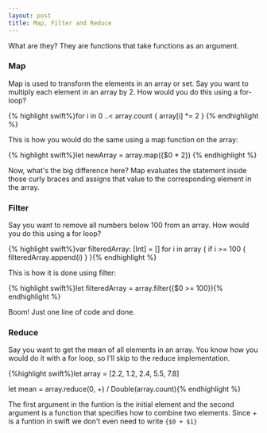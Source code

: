 ```yaml
---
layout: post
title: Map, Filter and Reduce
---
```


What are they? They are functions that take functions as an argument. 

### Map

Map is used to transform the elements in an array or set. Say you want to multiply each element in an array by 2. How would you do this using a for-loop?

{% highlight swift%}for i in 0 ..< array.count { array[i] *= 2 } {% endhighlight %}

This is how you would do the same using a map function on the array:

{% highlight swift%}let newArray = array.map({$0 * 2}) {% endhighlight %}

Now, what's the big difference here? Map evaluates the statement inside those curly braces and assigns that value to the corresponding element in the array.

### Filter

Say you want to remove all numbers below 100 from an array. How would you do this using a for loop?

{% highlight swift%}var filteredArray: [Int] = []
for i in array 
{
  if i >= 100 { filteredArray.append(i) }
}{% endhighlight %}

This is how it is done using filter:

{% highlight swift%}let filteredArray = array.filter({$0 >= 100}){% endhighlight %}

Boom! Just one line of code and done.

### Reduce


Say you want to get the mean of all elements in an array. You know how you would do it with a for loop, so I'll skip to the reduce implementation.

{%highlight swift%}let array = [2.2, 1.2, 2.4, 5.5, 7.8]

let mean = array.reduce(0, +) / Double(array.count){% endhighlight %}

The first argument in the funtion is the initial element and the second argument is a function that specifies how to combine two elements. Since + is a funtion in swift we don't even need to write `{$0 + $1}` 

